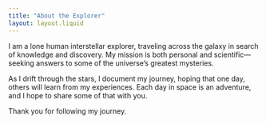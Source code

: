 ```yaml
---
title: "About the Explorer"
layout: layout.liquid
---
```


I am a lone human interstellar explorer, traveling across the galaxy in search of knowledge and discovery. My mission is both personal and scientific—seeking answers to some of the universe’s greatest mysteries.

As I drift through the stars, I document my journey, hoping that one day, others will learn from my experiences. Each day in space is an adventure, and I hope to share some of that with you.

Thank you for following my journey.
